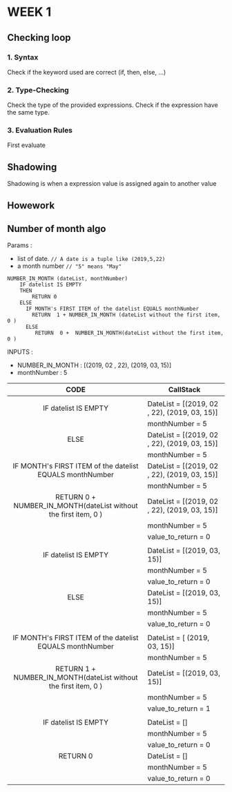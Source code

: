 # WEEK 1

## Checking loop

### 1. Syntax

Check if the keyword used are correct (if, then, else, ...)

### 2. Type-Checking

Check the type of the provided expressions. Check if the expression have the same type.

### 3. Evaluation Rules

First evaluate

## Shadowing

Shadowing is when a expression value is assigned again to another value

## Howework

## Number of month algo

Params :

- list of date. `// A date is a tuple like (2019,5,22)`
- a month number `// "5" means "May"`

```
NUMBER_IN_MONTH (dateList, monthNumber)
    IF datelist IS EMPTY
    THEN
        RETURN 0
    ELSE
      IF MONTH's FIRST ITEM of the datelist EQUALS monthNumber
        RETURN  1 + NUMBER_IN_MONTH (dateList without the first item, 0 )
      ELSE
         RETURN  0 +  NUMBER_IN_MONTH(dateList without the first item, 0 )
```

INPUTS :

- NUMBER_IN_MONTH : [(2019, 02 , 22), (2019, 03, 15)]
- monthNumber : 5

|                              CODE                               | CallStack                                    |
| :-------------------------------------------------------------: | -------------------------------------------- |
|                                                                 |                                              |
|                      IF datelist IS EMPTY                       | DateList = [(2019, 02 , 22), (2019, 03, 15)] |
|                                                                 | monthNumber = 5                              |
|                              ELSE                               | DateList = [(2019, 02 , 22), (2019, 03, 15)] |
|                                                                 | monthNumber = 5                              |
|    IF MONTH's FIRST ITEM of the datelist EQUALS monthNumber     | DateList = [(2019, 02 , 22), (2019, 03, 15)] |
|                                                                 | monthNumber = 5                              |
| RETURN 0 + NUMBER_IN_MONTH(dateList without the first item, 0 ) | DateList = [(2019, 02 , 22), (2019, 03, 15)] |
|                                                                 | monthNumber = 5                              |
|                                                                 | value_to_return = 0                          |
|                                                                 |                                              |
|                      IF datelist IS EMPTY                       | DateList = [(2019, 03, 15)]                  |
|                                                                 | monthNumber = 5                              |
|                                                                 | value_to_return = 0                          |
|                              ELSE                               | DateList = [(2019, 03, 15)]                  |
|                                                                 | monthNumber = 5                              |
|                                                                 | value_to_return = 0                          |
|                                                                 |                                              |
|    IF MONTH's FIRST ITEM of the datelist EQUALS monthNumber     | DateList = [ (2019, 03, 15)]                 |
|                                                                 | monthNumber = 5                              |
| RETURN 1 + NUMBER_IN_MONTH(dateList without the first item, 0 ) | DateList = [(2019, 03, 15)]                  |
|                                                                 | monthNumber = 5                              |
|                                                                 | value_to_return = 1                          |
|                                                                 |                                              |
|                      IF datelist IS EMPTY                       | DateList = []                                |
|                                                                 | monthNumber = 5                              |
|                                                                 | value_to_return = 0                          |
|                            RETURN 0                             | DateList = []                                |
|                                                                 | monthNumber = 5                              |
|                                                                 | value_to_return = 0                          |

